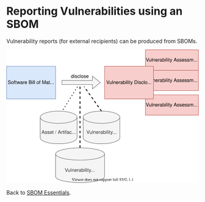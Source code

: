 # Reporting Vulnerabilities using an SBOM

Vulnerability reports (for external recipients) can be produced from SBOMs.

![Vulnerability Reports created from SBOM](figures/04-sbom-to-report.svg)


Back to [SBOM Essentials](../README.md#SBOM-Essentials).